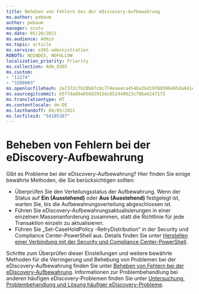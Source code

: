 ```yaml
---
title: Beheben von Fehlern bei der eDiscovery-Aufbewahrung
ms.author: pebaum
author: pebaum
manager: scotv
ms.date: 05/20/2021
ms.audience: Admin
ms.topic: article
ms.service: o365-administration
ROBOTS: NOINDEX, NOFOLLOW
localization_priority: Priority
ms.collection: Adm_O365
ms.custom:
- "11274"
- "3200003"
ms.openlocfilehash: 2a7372c7b20b87c8c774eae4ca4540a3bd19709596405da041eeaa24db310fa7
ms.sourcegitcommit: b5f7da89a650d2915dc652449623c78be6247175
ms.translationtype: HT
ms.contentlocale: de-DE
ms.lasthandoff: 08/05/2021
ms.locfileid: "54105387"
---
```

# <a name="troubleshooting-ediscovery-holds-errors"></a>Beheben von Fehlern bei der eDiscovery-Aufbewahrung

Gibt es Probleme bei der eDiscovery-Aufbewahrung? Hier finden Sie einige bewährte Methoden, die Sie berücksichtigen sollten:

- Überprüfen Sie den Verteilungsstatus der Aufbewahrung.  Wenn der Status auf **Ein (Ausstehend)** oder **Aus (Ausstehend)** festgelegt ist, warten Sie, bis die Aufbewahrungsverteilung abgeschlossen ist.
- Führen Sie eDiscovery-Aufbewahrungsaktualisierungen in einer einzelnen Massenanforderung zusammen, statt die Richtlinie für jede Transaktion einzeln zu aktualisieren.
- Führen Sie „Set-CaseHoldPolicy <policyname> -RetryDistribution“ in der Security und Compliance Center-PowerShell aus. Details finden Sie unter [Herstellen einer Verbindung mit der Security und Compliance Center-PowerShell](/powershell/exchange/connect-to-scc-powershell).

Schritte zum Überprüfen dieser Einstellungen und weitere bewährte Methoden für die Verringerung und Behebung von Problemen bei der eDiscovery-Aufbewahrung finden Sie unter [Beheben von Fehlern bei der eDiscovery-Aufbewahrung](/microsoft-365/compliance/hold-distribution-errors).
Informationen zur Problembehandlung bei anderen häufigen eDiscovery-Problemen finden Sie unter [Untersuchung, Problembehandlung und Lösung häufiger eDiscovery-Probleme](/microsoft-365/compliance/ediscovery-troubleshooting-common-issues).
